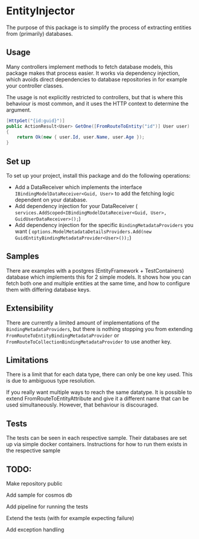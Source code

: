 # EntityInjector

The purpose of this package is to simplify the process of extracting entities from (primarily) databases.

## Usage

Many controllers implement methods to fetch database models, this package makes that process easier. It works via
dependency injection, which avoids direct dependencies to database repositories in for example your controller classes.

The usage is not explicitly restricted to controllers, but that is where this behaviour is most common, and it uses the
HTTP context to determine the argument.

```c#
[HttpGet("{id:guid}")]
public ActionResult<User> GetOne([FromRouteToEntity("id")] User user)
{
    return Ok(new { user.Id, user.Name, user.Age });
}
```

## Set up

To set up your project, install this package and do the following operations:

- Add a DataReceiver which implements the interface `IBindingModelDataReceiver<Guid, User>` to add the fetching logic
  dependent on your database.
- Add dependency injection for your DataReceiver (
  `services.AddScoped<IBindingModelDataReceiver<Guid, User>, GuidUserDataReceiver>();`)
- Add dependency injection for the specific `BindingMetadataProviders` you want (
  `options.ModelMetadataDetailsProviders.Add(new GuidEntityBindingMetadataProvider<User>());`)

## Samples

There are examples with a postgres (EntityFramework + TestContainers) database which implements this for 2 simple
models. It shows how you can fetch both one and multiple entities at the same time, and how to configure them with
differing database keys.

## Extensibility

There are currently a limited amount of implementations of the `BindingMetadataProviders`,
but there is nothing stopping you from extending `FromRouteToEntityBindingMetadataProvider` or
`FromRouteToCollectionBindingMetadataProvider` to use another key.

## Limitations

There is a limit that for each data type, there can only be one key used. This is due to ambiguous type resolution.

If you really want multiple ways to reach the same datatype. It is possible to extend FromRouteToEntityAttribute and
give it a different name that can be used simultaneously. However, that behaviour is discouraged.

## Tests

The tests can be seen in each respective sample. Their databases are set up via simple docker containers. Instructions
for how to run them exists in the respective sample

## TODO:

Make repository public

Add sample for cosmos db

Add pipeline for running the tests

Extend the tests (with for example expecting failure)

Add exception handling